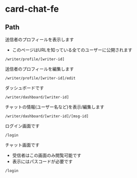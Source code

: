# card-chat-fe

## Path

送信者のプロフィールを表示します

- このページはURLを知っている全てのユーザーに公開されます

```
/writer/profile/[writer-id]
```

送信者のプロフィールを編集します

```
/writer/profile/[writer-id]/edit
```

ダッシュボードです

```
/writer/dashboard/[writer-id]
```

チャットの情報(ユーザー名など)を表示/編集します

```
/writer/dashboard/[writer-id]/[msg-id]
```

ログイン画面です

```
/login
```

チャット画面です

- 受信者はこの画面のみ閲覧可能です
- 表示にはパスコードが必要です

```
/login
```
